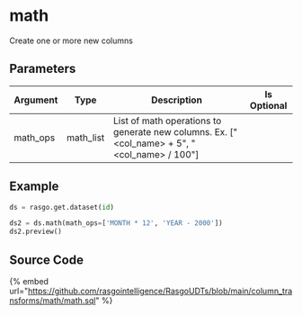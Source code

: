 

# math

Create one or more new columns

## Parameters

| Argument |   Type    |                                         Description                                         | Is Optional |
| -------- | --------- | ------------------------------------------------------------------------------------------- | ----------- |
| math_ops | math_list | List of math operations to generate new columns. Ex. ["<col_name> + 5", "<col_name> / 100"] |             |


## Example

```python
ds = rasgo.get.dataset(id)

ds2 = ds.math(math_ops=['MONTH * 12', 'YEAR - 2000'])
ds2.preview()
```

## Source Code

{% embed url="https://github.com/rasgointelligence/RasgoUDTs/blob/main/column_transforms/math/math.sql" %}

